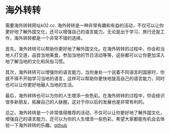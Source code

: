 # 海外转转

需要海外转转网址k02.cc. 海外转转是一种非常有趣和有益的活动，不仅可以让你更好地了解外国文化，还可以增强自己的语言能力。无论是出于学习、旅行还是工作，海外转转都是一个非常不错的选择。

首先，海外转转可以帮助你更好地了解外国文化。在海外转转的过程中，你会和当地人打交道，品尝当地美食，参加当地的节日活动等等，这些都可以让你更加深入地了解当地的文化和风俗习惯。

其次，海外转转可以增强你的语言能力。当你身处一个说着不同语言的国家时，你就不得不开始学习当地的语言，这样可以帮助你更快地提高自己的语言能力，同时也可以让你更好地融入当地的生活。

最后，海外转转也可以为你的人生增添一些色彩。在海外转转的过程中，你会结识很多新朋友，拓展自己的人脉圈，这对于你以后的发展也是非常有利的。

总之，海外转转是一个非常值得推荐的活动，不仅可以让你更好地了解外国文化，增强自己的语言能力，还可以为你的人生增添一些色彩。希望大家都能有机会去体验一下海外转转的乐趣。[github](https://github.com)